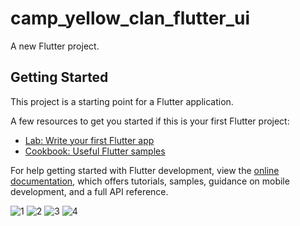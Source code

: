# camp_yellow_clan_flutter_ui

A new Flutter project.

## Getting Started

This project is a starting point for a Flutter application.

A few resources to get you started if this is your first Flutter project:

- [Lab: Write your first Flutter app](https://docs.flutter.dev/get-started/codelab)
- [Cookbook: Useful Flutter samples](https://docs.flutter.dev/cookbook)

For help getting started with Flutter development, view the
[online documentation](https://docs.flutter.dev/), which offers tutorials,
samples, guidance on mobile development, and a full API reference.

![1](https://user-images.githubusercontent.com/88628393/184510450-e2a3451f-b5ea-4bef-96bf-f9bdd46dfb34.jpeg)
![2](https://user-images.githubusercontent.com/88628393/184510449-eca9daca-22de-4a6d-83c6-f2cf824fb015.jpeg)
![3](https://user-images.githubusercontent.com/88628393/184510448-7a889d9c-16ca-46d8-adc4-9720764b59f5.jpeg)
![4](https://user-images.githubusercontent.com/88628393/184510446-7871b0db-6815-4ec2-a6b8-2271ae0fa92d.jpeg)

